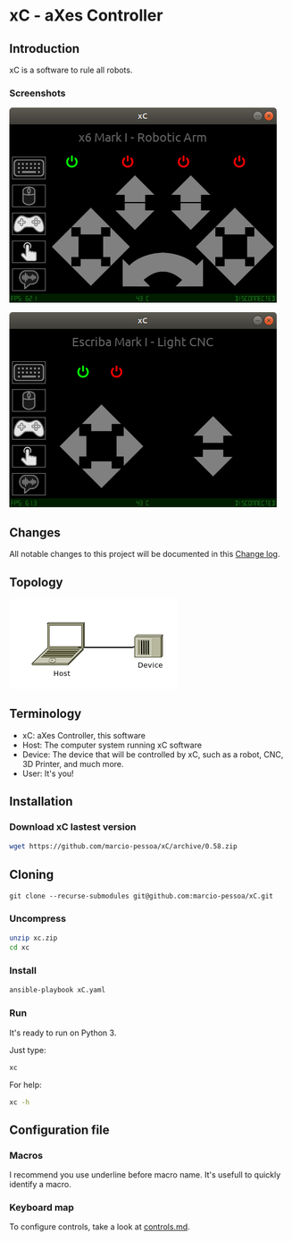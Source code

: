 # xC - aXes Controller

## Introduction
xC is a software to rule all robots.

### Screenshots
![x6](Screenshots/x6.png)

![Escriba](Screenshots/escriba.png)

<!--
## Videos
Watch this projects videos on [YouTube Playlist].
-->

## Changes
All notable changes to this project will be documented in this [Change log](CHANGELOG.md).

## Topology
![Topology](Documents/Pictures/xC.png)

## Terminology
- xC: aXes Controller, this software
- Host: The computer system running xC software
- Device: The device that will be controlled by xC, such as a robot, CNC, 3D Printer, and much more.
- User: It's you!

## Installation

### Download xC lastest version
``` bash
wget https://github.com/marcio-pessoa/xC/archive/0.58.zip
```

## Cloning
```
git clone --recurse-submodules git@github.com:marcio-pessoa/xC.git
```

### Uncompress
``` bash
unzip xc.zip
cd xc
```

### Install
``` bash
ansible-playbook xC.yaml
```

### Run
It's ready to run on Python 3.

Just type:
``` bash
xc
```

For help:
``` bash
xc -h
```

## Configuration file

### Macros
I recommend you use underline before macro name. It's usefull to quickly identify a macro.

### Keyboard map

To configure controls, take a look at [controls.md](Documents/controls.md).
